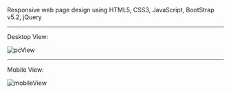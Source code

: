 Responsive web page design using HTML5, CSS3, JavaScript, BootStrap v5.2, jQuery

---

Desktop View:

![pcView](https://user-images.githubusercontent.com/35347949/183853313-75e1e8d2-14f7-49b6-9cf8-2e320432f032.png)

---

Mobile View:

![mobileView](https://user-images.githubusercontent.com/35347949/183853308-ac64edbc-6380-4100-a27e-36c325b0c6df.png)
